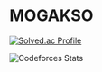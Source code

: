# MOGAKSO

[![Solved.ac Profile](http://mazassumnida.wtf/api/v2/generate_badge?boj=sungsu0718)](https://solved.ac/sungsu0718`/)

![Codeforces Stats](https://codeforces-readme-stats.vercel.app/api/card?username=YEONDUJIPSA)
